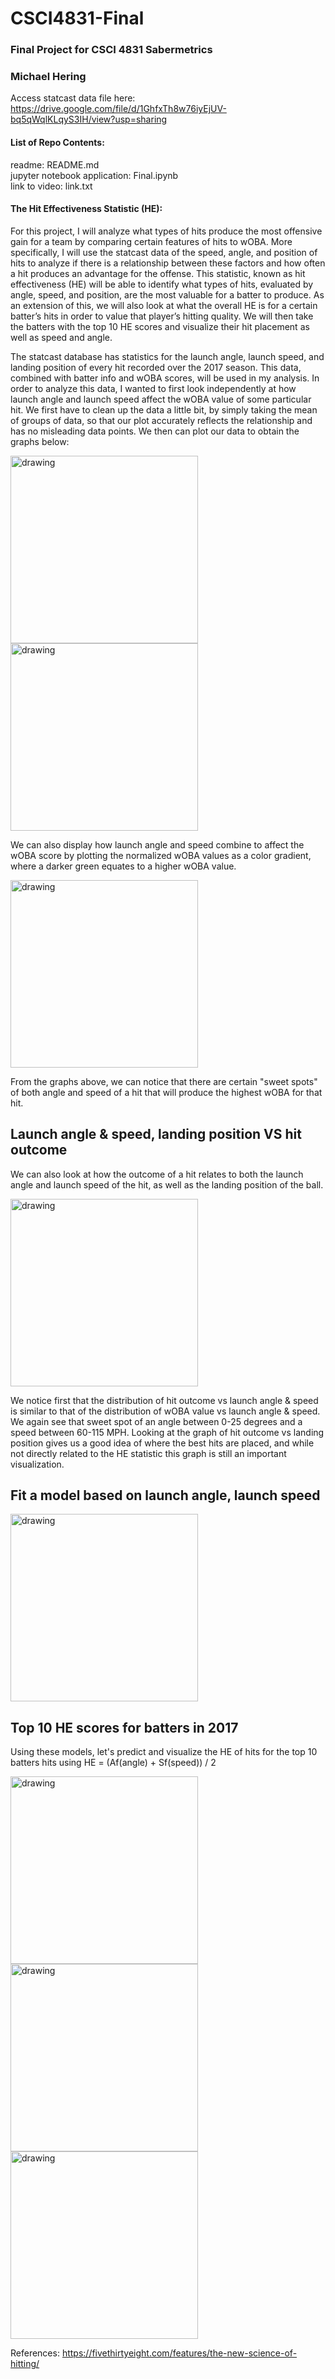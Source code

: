 # CSCI4831-Final
### Final Project for CSCI 4831 Sabermetrics
### Michael Hering

Access statcast data file here: https://drive.google.com/file/d/1GhfxTh8w76iyEjUV-bq5qWqlKLqyS3IH/view?usp=sharing

#### List of Repo Contents:  
readme: README.md  
jupyter notebook application: Final.ipynb  
link to video: link.txt  

#### The Hit Effectiveness Statistic (HE):
For this project, I will analyze what types of hits produce the most offensive gain for a team by comparing certain features of hits to wOBA. More specifically, I will use the statcast data of the speed, angle, and position of hits to analyze if there is a relationship between these factors and how often a hit produces an advantage for the offense. This statistic, known as hit effectiveness (HE) will be able to identify what types of hits, evaluated by angle, speed, and position, are the most valuable for a batter to produce. As an extension of this, we will also look at what the overall HE is for a certain batter’s hits in order to value that player’s hitting quality. We will then take the batters with the top 10 HE scores and visualize their hit placement as well as speed and angle.  
  
The statcast database has statistics for the launch angle, launch speed, and landing position of every hit recorded over the 2017 season. This data, combined with batter info and wOBA scores, will be used in my analysis. In order to analyze this data, I wanted to first look independently at how launch angle and launch speed affect the wOBA value of some particular hit. We first have to clean up the data a little bit, by simply taking the mean of groups of data, so that our plot accurately reflects the relationship and has no misleading data points. We then can plot our data to obtain the graphs below:  

<img src="images/aw.png" alt="drawing" width="300"/>
<img src="images/sw.png" alt="drawing" width="300"/>
  
We can also display how launch angle and speed combine to affect the wOBA score by plotting the normalized wOBA values as a color gradient, where a darker green equates to a higher wOBA value.  
  
<img src="images/bw.png" alt="drawing" width="300"/>  
  
From the graphs above, we can notice that there are certain "sweet spots" of both angle and speed of a hit that will produce the highest wOBA for that hit.
  
## Launch angle & speed, landing position VS hit outcome  
  
We can also look at how the outcome of a hit relates to both the launch angle and launch speed of the hit, as well as the landing position of the ball.  
  
<img src="images/outcome.png" alt="drawing" width="300"/>  
  
We notice first that the distribution of hit outcome vs launch angle & speed is similar to that of the distribution of wOBA value vs launch angle & speed. We again see that sweet spot of an angle between 0-25 degrees and a speed between 60-115 MPH. Looking at the graph of hit outcome vs landing position gives us a good idea of where the best hits are placed, and while not directly related to the HE statistic this graph is still an important visualization.  

## Fit a model based on launch angle, launch speed

<img src="images/model.png" alt="drawing" width="300"/>  

## Top 10 HE scores for batters in 2017   
Using these models, let's predict and visualize the HE of hits for the top 10 batters hits using HE = (Af(angle) + Sf(speed)) / 2 

<img src="images/top10.png" alt="drawing" width="300"/>  

<img src="images/all1.png" alt="drawing" width="300"/>  

<img src="images/all2.png" alt="drawing" width="300"/>  


References: https://fivethirtyeight.com/features/the-new-science-of-hitting/